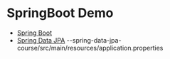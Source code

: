 # SpringBoot Demo

* [Spring Boot](https://start.spring.io/)
* [Spring Data JPA](https://github.com/amigoscode/spring-data-jpa-course)
--spring-data-jpa-course/src/main/resources/application.properties
